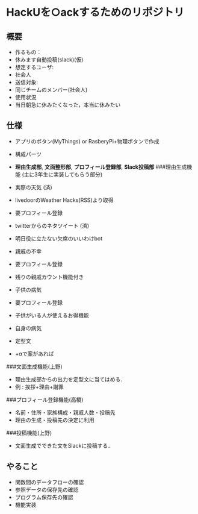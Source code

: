 # HackUを○ackするためのリポジトリ
## 概要
- 作るもの：
 - 休みます自動投稿(slack)(仮)
- 想定するユーザ:
 - 社会人
- 送信対象:
 - 同じチームのメンバー(社会人)
- 使用状況
 - 当日朝急に休みたくなった，本当に休みたい

## 仕様
- アプリのボタン(MyThings) or RasberyPi+物理ボタンで作成

- 構成パーツ
 - __理由生成部__, __文面整形部__, __プロフィール登録部__, __Slack投稿部__
###理由生成機能 (主に3年生に実装してもらう部分)
- 実際の天気 (済)
 - livedoorのWeather Hacks(RSS)より取得
 - 要プロフィール登録
- twitterからのネタツイート (済)
 - 明日役に立たない欠席のいいわけbot
- 親戚の不幸
 - 要プロフィール登録
 - 残りの親戚カウント機能付き
- 子供の病気
 - 要プロフィール登録
 - 子供がいる人が使えるお得機能
- 自身の病気
 - 定型文
- +αで案があれば

###文面生成機能(上野)
- 理由生成部からの出力を定型文に当てはめる．
- 例 : 挨拶+理由+謝罪

###プロフィール登録機能(高橋)
- 名前・住所・家族構成・親戚人数・投稿先
- 理由の生成・投稿先の決定に利用

###投稿機能(上野)
- 文面生成でできた文をSlackに投稿する． 

## やること
- 関数間のデータフローの確認
- 参照データの保存先の確認
- プログラム保存先の確認
- 機能実装



